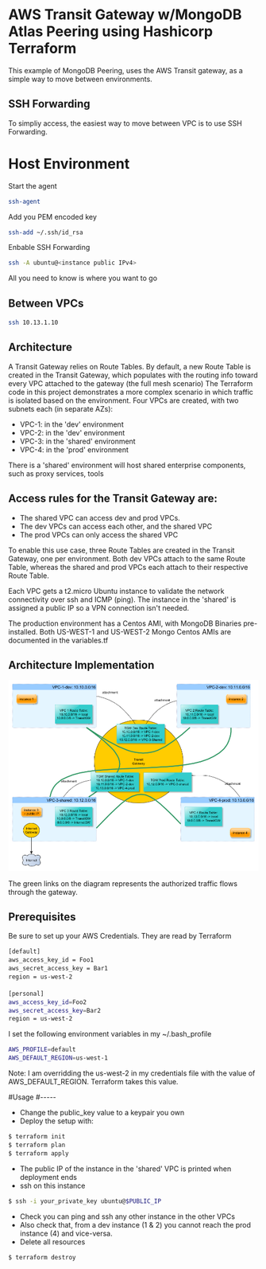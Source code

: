 AWS Transit Gateway w/MongoDB Atlas Peering using Hashicorp Terraform
===========================================

This example of MongoDB Peering, uses the AWS Transit gateway, as a simple way to move between environments.  

SSH Forwarding
--------------

To simpliy access, the easiest way to move between VPC is to use SSH Forwarding.

# Host Environment
Start the agent
```sh
ssh-agent
```

Add you PEM encoded key
```sh
ssh-add ~/.ssh/id_rsa
```

Enbable SSH Forwarding
```sh
ssh -A ubuntu@<instance public IPv4>
```

All you need to know is where you want to go
## Between VPCs
```sh
ssh 10.13.1.10
```

Architecture
------------

A Transit Gateway relies on Route Tables. By default, a new Route Table is created in the Transit Gateway, which populates with the routing info toward every VPC attached to the gateway (the full mesh scenario)
The Terraform code in this project demonstrates a more complex scenario in which traffic is isolated based on the environment. Four VPCs are created, with two subnets each (in separate AZs):
* VPC-1: in the 'dev' environment
* VPC-2: in the 'dev' environment
* VPC-3: in the 'shared' environment
* VPC-4: in the 'prod' environment

There is a 'shared' environment will host shared enterprise components, such as proxy services, tools

## Access rules for the Transit Gateway are:
* The shared VPC can access dev and prod VPCs.
* The dev VPCs can access each other, and the shared VPC
* The prod VPCs can only access the shared VPC

To enable this use case, three Route Tables are created in the Transit Gateway, one per environment.  Both dev VPCs attach to the same Route Table, whereas the shared and prod VPCs each attach to their respective Route Table. 

Each VPC gets a t2.micro Ubuntu instance to validate the network connectivity over ssh and ICMP (ping). The instance in the 'shared' is assigned a public IP so a VPN connection isn't needed. 

The production environment has a Centos AMI, with MongoDB Binaries pre-installed. Both US-WEST-1 and US-WEST-2 Mongo Centos AMIs are documented in the variables.tf

## Architecture Implementation

![transit-gateway-architecture](./image/transit-gateway-demo.png?raw=true "Transit Gateway Architecture")

The green links on the diagram represents the authorized traffic flows through the gateway.

Prerequisites
-------------

Be sure to set up your AWS Credentials.  They are read by Terraform

```sh
[default]
aws_access_key_id = Foo1
aws_secret_access_key = Bar1
region = us-west-2

[personal]
aws_access_key_id=Foo2
aws_secret_access_key=Bar2
region = us-west-2
```

I set the following environment variables in my ~/.bash_profile
```sh
AWS_PROFILE=default
AWS_DEFAULT_REGION=us-west-1
```
Note: I am overridding the us-west-2 in my credentials file with the value of AWS_DEFAULT_REGION.  Terraform takes this value.

#Usage
#-----
* Change the public_key value to a keypair you own
* Deploy the setup with:
```sh
$ terraform init
$ terraform plan
$ terraform apply
```
* The public IP of the instance in the 'shared' VPC is printed when deployment ends
* ssh on this instance
```sh
$ ssh -i your_private_key ubuntu@$PUBLIC_IP
```
* Check you can ping and ssh any other instance in the other VPCs
* Also check that, from a dev instance (1 & 2) you cannot reach the prod instance (4) and vice-versa.
* Delete all resources
```sh
$ terraform destroy
```
